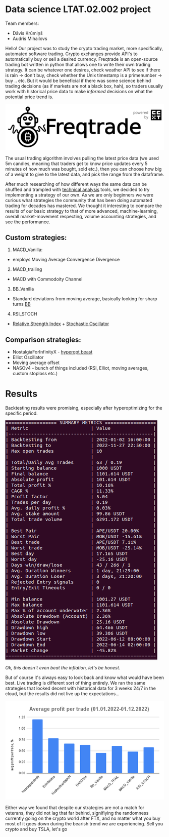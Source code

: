 # Data science LTAT.02.002 project

Team members:
- Dāvis Krūmiņš
- Audris Mihailovs

Hello! Our project was to study the crypto trading market, more specifically, automated software trading. Crypto exchanges provide API's to automatically buy or sell a desired currency. Freqtrade is an open-source trading bot written in python that allows one to write their own trading strategy. It can be whatever one desires, check weather API to see if there is rain -> don't buy, check whether the Unix timestamp is a primenumber -> buy .. etc. But it would be beneficial if there was some science behind trading decisions (as if markets are not a black box, hah), so traders usually work with historical price data to make *informed* decisions on what the potential price trend is.

![freqtrade](./docs/freqtrade.svg)

The usual trading algorithm involves pulling the latest price data (we used 5m candles, meaning that traders get to know price updates every 5 minutes of how much was bought, sold etc.), then you can choose how big of a weight to give to the latest data, and pick the range from the dataframe.

After much researching of how different ways the same data can be shuffled and trampled with [technical analysis](https://www.investopedia.com/terms/t/technicalanalysis.asp) tools, we decided to try implementing a strategy of our own. As we are only beginners we were curious what strategies the community that has been doing automated trading for decades has mastered. We thought it interesting to compare the results of our basic strategy to that of more advanced, machine-learning, overall market-movement respecting, volume accounting strategies, and see the performance.

## Custom strategies: 
1. MACD_Vanilla:
- employs Moving Average Convergence Divergence

2. MACD_trailing
- MACD with Commodoity Channel

3. BB_Vanilla
- Standard deviations from moving average, basically looking for sharp turns [BB](https://www.investopedia.com/terms/b/bollingerbands.asp)

4. RSI_STOCH
- [Relative Strength Index](https://www.investopedia.com/terms/r/rsi.asp) + [Stochastic Oscillator](https://www.investopedia.com/terms/s/stochasticoscillator.asp)

## Comparison strategies:
- NostalgiaForInfinityX - [hyperopt beast](https://github.com/iterativv/NostalgiaForInfinity)
- Elliot Oscillator
- Moving average offset
- NASOv4 - bunch of things included (RSI, Elliot, moving averages, custom stoploss etc.)

# Results

Backtesting results were promising, especially after hyperoptimizing for the specific period.

![freqtrade](./results_screenshots/NostalgiaInfinityBacktest.png)

*Ok, this doesn't even beat the inflation, let's be honest.*

But of course it's always easy to look back and know what would have been best. Live trading is different sort of thing entirely.
We ran the same strategies that looked decent with historical data for 3 weeks 24/7 in the cloud, but the results did not live up the expectations...

![freqtrade](./docs/average-profit.png)

Either way we found that despite our strategies are not a match for veterans, they did not lag that far behind, signifiying the randomness currently going on the crypto world after FTX, and no matter what you buy most of it goes down during the bearish trend we are experiencing. Sell you crypto and buy TSLA, let's go





